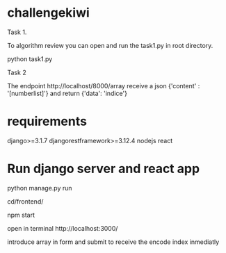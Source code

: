 # challengekiwi 

Task 1.

To algorithm review you can open and run the task1.py in root directory.

python task1.py


Task 2


The endpoint
http://localhost/8000/array receive a json {'content' : '[numberlist]'} and return {'data': 'indice'}



# requirements
django>=3.1.7
djangorestframework>=3.12.4
nodejs
react


# Run django server and react app

python manage.py run

cd/frontend/

npm start

open in terminal http://localhost:3000/

introduce array in form and submit to receive the encode index inmediatly
